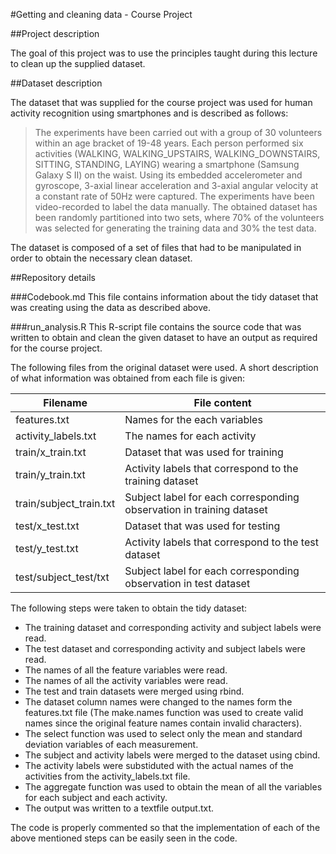 #Getting and cleaning data - Course Project

##Project description

The goal of this project was to use the principles taught during this lecture to clean up the supplied dataset.

##Dataset description

The dataset that was supplied for the course project was used for human activity recognition using smartphones and is described as follows:

>The experiments have been carried out with a group of 30 volunteers within an age bracket of 19-48 years. Each person performed six activities (WALKING, WALKING_UPSTAIRS, WALKING_DOWNSTAIRS, SITTING, STANDING, LAYING) wearing a smartphone (Samsung Galaxy S II) on the waist. Using its embedded accelerometer and gyroscope, 3-axial linear acceleration and 3-axial angular velocity at a constant rate of 50Hz were captured. The experiments have been video-recorded to label the data manually. The obtained dataset has been randomly partitioned into two sets, where 70% of the volunteers was selected for generating the training data and 30% the test data.

The dataset is composed of a set of files that had to be manipulated in order to obtain the necessary clean dataset.

##Repository details

###Codebook.md
This file contains information about the tidy dataset that was creating using the data as described above. 

###run_analysis.R
This R-script file contains the source code that was written to obtain and clean the given dataset to have an output as required for the course project.

The following files from the original dataset were used. A short description of what information was obtained from each file is given:

 Filename | File content
----------|--------------
features.txt|Names for the each variables
activity_labels.txt|The names for each activity
train/x_train.txt|Dataset that was used for training
train/y_train.txt|Activity labels that correspond to the training dataset
train/subject_train.txt|Subject label for each corresponding observation in training dataset
test/x_test.txt|Dataset that was used for testing
test/y_test.txt|Activity labels that correspond to the test dataset
test/subject_test/txt|Subject label for each corresponding observation in test dataset

The following steps were taken to obtain the tidy dataset:
* The training dataset and corresponding activity and subject labels were read.
* The test dataset and corresponding activity and subject labels were read.
* The names of all the feature variables were read.
* The names of all the activity variables were read.
* The test and train datasets were merged using rbind.
* The dataset column names were changed to the names form the features.txt file (The make.names function was used to create valid names since the original feature names contain invalid characters).
* The select function was used to select only the mean and standard deviation variables of each measurement.
* The subject and activity labels were merged to the dataset using cbind.
* The activity labels were substiduted with the actual names of the activities from the activity_labels.txt file.
* The aggregate function was used to obtain the mean of all the variables for each subject and each activity.
* The output was written to a textfile output.txt.

The code is properly commented so that the implementation of each of the above mentioned steps can be easily seen in the code.
